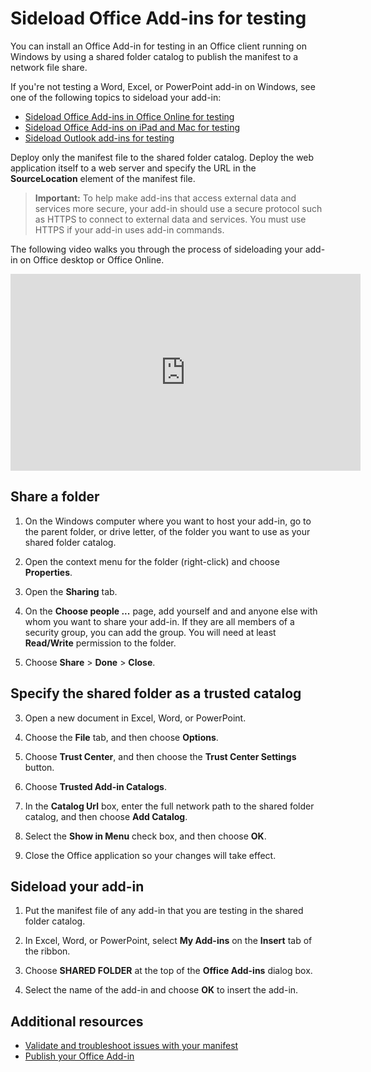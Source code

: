 
# Sideload Office Add-ins for testing

You can install an Office Add-in for testing in an Office client running on Windows by using a shared folder catalog to publish the manifest to a network file share. 

If you're not testing a Word, Excel, or PowerPoint add-in on Windows, see one of the following topics to sideload your add-in:

- [Sideload Office Add-ins in Office Online for testing](sideload-office-add-ins-for-testing.md)
- [Sideload Office Add-ins on iPad and Mac for testing](sideload-an-office-add-in-on-ipad-and-mac.md )
- [Sideload Outlook add-ins for testing](sideload-outlook-add-ins-for-testing.md )

Deploy only the manifest file to the shared folder catalog. Deploy the web application itself to a web server and specify the URL in the  **SourceLocation** element of the manifest file.

 >**Important:**  To help make add-ins that access external data and services more secure, your add-in should use a secure protocol such as HTTPS to connect to external data and services. You must use HTTPS if your add-in uses add-in commands.

The following video walks you through the process of sideloading your add-in on Office desktop or Office Online.

<iframe width="560" height="315" src="https://www.youtube.com/embed/XXsAw2UUiQo" frameborder="0" allowfullscreen></iframe>


## Share a folder

1. On the Windows computer where you want to host your add-in, go to the parent folder, or drive letter, of the folder you want to use as your shared folder catalog.

2. Open the context menu for the folder (right-click) and choose **Properties**.

3. Open the **Sharing** tab.

4. On the **Choose people ...** page, add yourself and and anyone else with whom you want to share your add-in. If they are all members of a security group, you can add the group. You will need at least **Read/Write** permission to the folder. 

5. Choose **Share** > **Done** > **Close**.

## Specify the shared folder as a trusted catalog

      
3. Open a new document in Excel, Word, or PowerPoint.
    
4. Choose the **File** tab, and then choose **Options**.
    
5. Choose **Trust Center**, and then choose the  **Trust Center Settings** button.
    
6. Choose  **Trusted Add-in Catalogs**.
    
7. In the  **Catalog Url** box, enter the full network path to the shared folder catalog, and then choose **Add Catalog**.
    
8. Select the **Show in Menu** check box, and then choose **OK**.

9. Close the Office application so your changes will take effect.
    
## Sideload your add-in


1. Put the manifest file of any add-in that you are testing in the shared folder catalog.

2. In Excel, Word, or PowerPoint, select **My Add-ins** on the **Insert** tab of the ribbon.

3. Choose **SHARED FOLDER** at the top of the **Office Add-ins** dialog box.

4. Select the name of the add-in and choose **OK** to insert the add-in.


## Additional resources

- [Validate and troubleshoot issues with your manifest](troubleshoot-manifest.md)
- [Publish your Office Add-in](../publish/publish.md)
    

